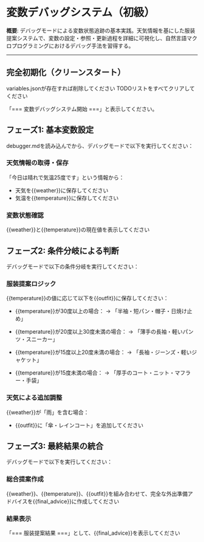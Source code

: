 # 変数デバッグシステム（初級）

**概要**: デバッグモードによる変数状態追跡の基本実践。天気情報を基にした服装提案システムで、変数の設定・参照・更新過程を詳細に可視化し、自然言語マクロプログラミングにおけるデバッグ手法を習得する。

---

## 完全初期化（クリーンスタート）

variables.jsonが存在すれば削除してください
TODOリストをすべてクリアしてください

「=== 変数デバッグシステム開始 ===」と表示してください。

## フェーズ1: 基本変数設定

debugger.mdを読み込んでから、デバッグモードで以下を実行してください：

### 天気情報の取得・保存
「今日は晴れで気温25度です」という情報から：
- 天気を{{weather}}に保存してください
- 気温を{{temperature}}に保存してください

### 変数状態確認
{{weather}}と{{temperature}}の現在値を表示してください

## フェーズ2: 条件分岐による判断

デバッグモードで以下の条件分岐を実行してください：

### 服装提案ロジック
{{temperature}}の値に応じて以下を{{outfit}}に保存してください：

- {{temperature}}が30度以上の場合：
  → 「半袖・短パン・帽子・日焼け止め」

- {{temperature}}が20度以上30度未満の場合：
  → 「薄手の長袖・軽いパンツ・スニーカー」

- {{temperature}}が15度以上20度未満の場合：
  → 「長袖・ジーンズ・軽いジャケット」

- {{temperature}}が15度未満の場合：
  → 「厚手のコート・ニット・マフラー・手袋」

### 天気による追加調整
{{weather}}が「雨」を含む場合：
- {{outfit}}に「傘・レインコート」を追加してください

## フェーズ3: 最終結果の統合

デバッグモードで以下を実行してください：

### 総合提案作成
{{weather}}、{{temperature}}、{{outfit}}を組み合わせて、完全な外出準備アドバイスを{{final_advice}}に作成してください

### 結果表示
「=== 服装提案結果 ===」として、{{final_advice}}を表示してください